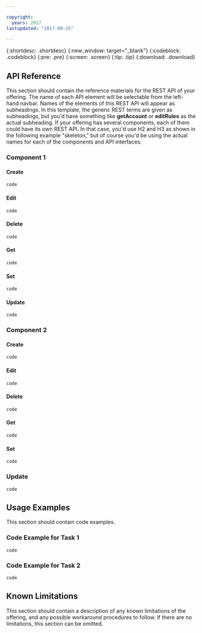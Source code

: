```yaml
---

copyright:
  years: 2017
lastupdated: "2017-09-25"

---
```


{:shortdesc: .shortdesc}
{:new_window: target="_blank"}
{:codeblock: .codeblock}
{:pre: .pre}
{:screen: .screen}
{:tip: .tip}
{:download: .download}


## API Reference

This section should contain the reference materials for the REST API of your offering. The name of each API element will be selectable from the left-hand navbar. Names of the elements of this REST API will appear as subheadings. In this template, the generic REST terms are given as subheadings, but you'd have something like **getAccount** or **editRules** as the actual subheading. If your offering has several components, each of them could have its own REST API. In that case, you'd use H2 and H3 as shown in the following example "skeleton," but of course you'd be using the actual names for each of the components and API interfaces. 

### Component 1
#### Create
```
code
```
#### Edit
```
code
```
#### Delete
```
code
```
#### Get
```
code
```
#### Set
```
code
```
#### Update
```
code
```

### Component 2
#### Create
```
code
```
#### Edit
```
code
```
#### Delete
```
code
```
#### Get
```
code
```
#### Set
```
code
```
### Update
```
code
```

## Usage Examples

This section should contain code examples.

### Code Example for Task 1

```
code
```

### Code Example for Task 2

```
code
```

## Known Limitations

This section should contain a description of any known limitations of the offering, and any possible workaround procedures to follow. If there are no limitations, this section can be omitted.
